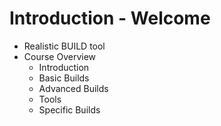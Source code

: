 # Introduction - Welcome

- Realistic BUILD tool
- Course Overview
	- Introduction
	- Basic Builds
	- Advanced Builds
	- Tools
	- Specific Builds